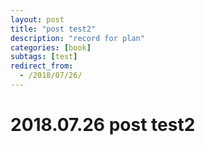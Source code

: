 ```yaml
---
layout: post
title: "post test2"
description: "record for plan"
categories: [book]
subtags: [test]
redirect_from:
  - /2018/07/26/
---
```


# 2018.07.26 post test2